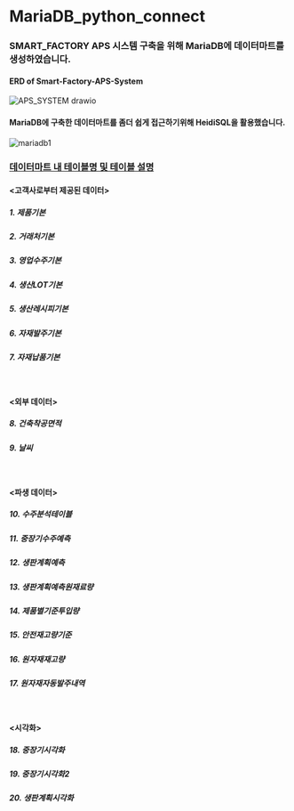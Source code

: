 # **MariaDB_python_connect**


### SMART_FACTORY APS 시스템 구축을 위해 MariaDB에 데이터마트를 생성하였습니다.

#### **ERD of Smart-Factory-APS-System**
![APS_SYSTEM drawio](https://user-images.githubusercontent.com/25214976/146798615-64bc327b-362a-4d74-bb09-3bd454ac962a.png)




#### MariaDB에 구축한 데이터마트를 좀더 쉽게 접근하기위해 HeidiSQL을 활용했습니다. 
![mariadb1](https://user-images.githubusercontent.com/25214976/146763606-42ff1351-f1f5-4c9e-b08c-5f9c1ce6416e.png)



### <u> 데이터마트 내 테이블명 및 테이블 설명 </u>

#### <고객사로부터 제공된 데이터>
##### 1. 제품기본
##### 2. 거래처기본
##### 3. 영업수주기본
##### 4. 생산LOT기본
##### 5. 생산레시피기본
##### 6. 자재발주기본
##### 7. 자재납품기본

<p>&nbsp;</p>

#### <외부 데이터>
##### 8. 건축착공면적
##### 9. 날씨

<p>&nbsp;</p>

#### <파생 데이터>
##### 10. 수주분석테이블
##### 11. 중장기수주예측
##### 12. 생판계획예측
##### 13. 생판계획예측원재료량
##### 14. 제품별기준투입량
##### 15. 안전재고량기준
##### 16. 원자재재고량
##### 17. 원자재자동발주내역

<p>&nbsp;</p>

#### <시각화>
##### 18. 중장기시각화
##### 19. 중장기시각화2
##### 20. 생판계획시각화


